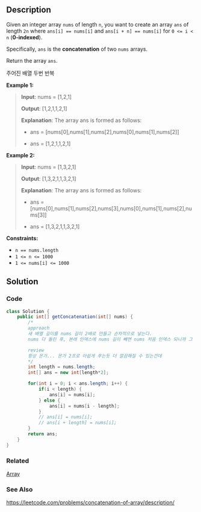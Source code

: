 ## Description
Given an integer array `nums` of length `n`, you want to create an array `ans` of length `2n` where `ans[i] == nums[i]` and `ans[i + n] == nums[i]` for `0 <= i < n` (**0-indexed**).

Specifically, `ans` is the **concatenation** of two `nums` arrays.

Return the array `ans`.

주어진 배열 두번 반복

**Example 1:**

> **Input**: nums = [1,2,1]
> 
> **Output**: [1,2,1,1,2,1]
> 
> **Explanation**: The array ans is formed as follows:
> 
> - ans = [nums[0],nums[1],nums[2],nums[0],nums[1],nums[2]]
> 
> - ans = [1,2,1,1,2,1]
 
**Example 2:**

> **Input**: nums = [1,3,2,1]
> 
> **Output**: [1,3,2,1,1,3,2,1]
> 
> **Explanation**: The array ans is formed as follows:
> 
> - ans = [nums[0],nums[1],nums[2],nums[3],nums[0],nums[1],nums[2],nums[3]]
> 
> - ans = [1,3,2,1,1,3,2,1]
 

**Constraints:**

- `n == nums.length`
- `1 <= n <= 1000`
- `1 <= nums[i] <= 1000`

## Solution
### Code
```java
class Solution {
    public int[] getConcatenation(int[] nums) {
        /*
        approach
        새 배열 길이를 nums 길이 2배로 만들고 순차적으로 넣는다.
        nums 다 돌린 후, 본래 인덱스에 nums 길이 빼면 nums 처음 인덱스 되니까 그 상태로 넣는다.

        review
        항상 몬가... 몬가 2프로 아쉽게 푸는듯 더 깔끔해질 수 있는건데
        */
        int length = nums.length;
        int[] ans = new int[length*2];

        for(int i = 0; i < ans.length; i++) {
            if(i < length) {
                ans[i] = nums[i];
            } else {
                ans[i] = nums[i - length];
            }
            // ans[i] = nums[i];
            // ans[i + length] = nums[i];
        }
        return ans;
    }
}
```

### Related
[Array](/Data-Structure/Array.md)

### See Also
https://leetcode.com/problems/concatenation-of-array/description/